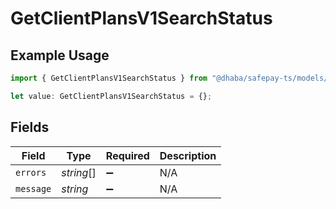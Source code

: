 # GetClientPlansV1SearchStatus

## Example Usage

```typescript
import { GetClientPlansV1SearchStatus } from "@dhaba/safepay-ts/models/operations";

let value: GetClientPlansV1SearchStatus = {};
```

## Fields

| Field              | Type               | Required           | Description        |
| ------------------ | ------------------ | ------------------ | ------------------ |
| `errors`           | *string*[]         | :heavy_minus_sign: | N/A                |
| `message`          | *string*           | :heavy_minus_sign: | N/A                |